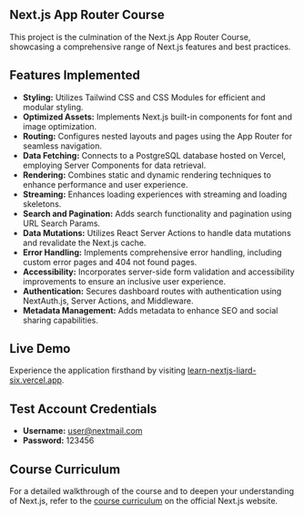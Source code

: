 ## Next.js App Router Course

This project is the culmination of the Next.js App Router Course, showcasing a comprehensive range of Next.js features and best practices.

## Features Implemented

- **Styling:** Utilizes Tailwind CSS and CSS Modules for efficient and modular styling.
- **Optimized Assets:** Implements Next.js built-in components for font and image optimization.
- **Routing:** Configures nested layouts and pages using the App Router for seamless navigation.
- **Data Fetching:** Connects to a PostgreSQL database hosted on Vercel, employing Server Components for data retrieval.
- **Rendering:** Combines static and dynamic rendering techniques to enhance performance and user experience.
- **Streaming:** Enhances loading experiences with streaming and loading skeletons.
- **Search and Pagination:** Adds search functionality and pagination using URL Search Params.
- **Data Mutations:** Utilizes React Server Actions to handle data mutations and revalidate the Next.js cache.
- **Error Handling:** Implements comprehensive error handling, including custom error pages and 404 not found pages.
- **Accessibility:** Incorporates server-side form validation and accessibility improvements to ensure an inclusive user experience.
- **Authentication:** Secures dashboard routes with authentication using NextAuth.js, Server Actions, and Middleware.
- **Metadata Management:** Adds metadata to enhance SEO and social sharing capabilities.

## Live Demo

Experience the application firsthand by visiting [learn-nextjs-liard-six.vercel.app](https://learn-nextjs-liard-six.vercel.app).

## Test Account Credentials

- **Username:** user@nextmail.com
- **Password:** 123456

## Course Curriculum

For a detailed walkthrough of the course and to deepen your understanding of Next.js, refer to the [course curriculum](https://nextjs.org/learn) on the official Next.js website.
